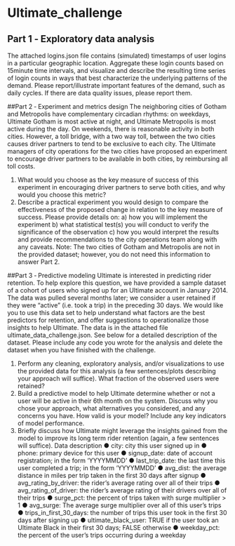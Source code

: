 # Ultimate_challenge


## Part 1 ‐ Exploratory data analysis
The attached logins.json file contains (simulated) timestamps of user logins in a particular
geographic location. Aggregate these login counts based on 15minute time intervals, and
visualize and describe the resulting time series of login counts in ways that best characterize the
underlying patterns of the demand. Please report/illustrate important features of the demand,
such as daily cycles. If there are data quality issues, please report them.

##Part 2 ‐ Experiment and metrics design
The neighboring cities of Gotham and Metropolis have complementary circadian rhythms: on
weekdays, Ultimate Gotham is most active at night, and Ultimate Metropolis is most active
during the day. On weekends, there is reasonable activity in both cities.
However, a toll bridge, with a two way toll, between the two cities causes driver partners to tend
to be exclusive to each city. The Ultimate managers of city operations for the two cities have
proposed an experiment to encourage driver partners to be available in both cities, by
reimbursing all toll costs.
1) What would you choose as the key measure of success of this experiment in
encouraging driver partners to serve both cities, and why would you choose this metric?
2) Describe a practical experiment you would design to compare the effectiveness of the
proposed change in relation to the key measure of success. Please provide details on:
a) how you will implement the experiment
b) what statistical test(s) you will conduct to verify the significance of the
observation
c) how you would interpret the results and provide recommendations to the city
operations team along with any caveats.
Note: The two cities of Gotham and Metropolis are not in the provided dataset; however, you do
not need this information to answer Part 2.

##Part 3 ‐ Predictive modeling
Ultimate is interested in predicting rider retention. To help explore this question, we have
provided a sample dataset of a cohort of users who signed up for an Ultimate account in
January 2014. The data was pulled several months later; we consider a user retained if they
were “active” (i.e. took a trip) in the preceding 30 days.
We would like you to use this data set to help understand what factors are the best predictors
for retention, and offer suggestions to operationalize those insights to help Ultimate.
The data is in the attached file ultimate_data_challenge.json. See below for a detailed
description of the dataset. Please include any code you wrote for the analysis and delete the
dataset when you have finished with the challenge.
1. Perform any cleaning, exploratory analysis, and/or visualizations to use the provided
data for this analysis (a few sentences/plots describing your approach will suffice). What
fraction of the observed users were retained?
2. Build a predictive model to help Ultimate determine whether or not a user will be active in
their 6th month on the system. Discuss why you chose your approach, what alternatives
you considered, and any concerns you have. How valid is your model? Include any key
indicators of model performance.
3. Briefly discuss how Ultimate might leverage the insights gained from the model to
improve its long term rider retention (again, a few sentences will suffice).
Data description
● city: city this user signed up in
● phone: primary device for this user
● signup_date: date of account registration; in the form ‘YYYYMMDD’
● last_trip_date: the last time this user completed a trip; in the form ‘YYYYMMDD’
● avg_dist: the average distance in miles per trip taken in the first 30 days after signup
● avg_rating_by_driver: the rider’s average rating over all of their trips
● avg_rating_of_driver: the rider’s average rating of their drivers over all of their trips
● surge_pct: the percent of trips taken with surge multiplier > 1
● avg_surge: The average surge multiplier over all of this user’s trips
● trips_in_first_30_days: the number of trips this user took in the first 30 days after signing up
● ultimate_black_user: TRUE if the user took an Ultimate Black in their first 30 days; FALSE
otherwise
● weekday_pct: the percent of the user’s trips occurring during a weekday
